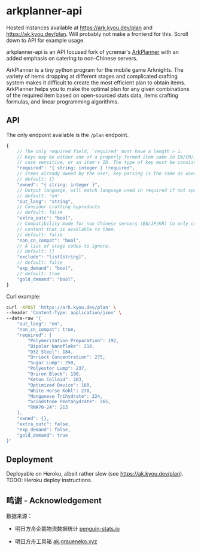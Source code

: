 # arkplanner-api

Hosted instances available at https://ark.kyou.dev/plan and https://ak.kyou.dev/plan. Will probably not make a frontend for this. Scroll down to API for example usage.

arkplanner-api is an API focused fork of ycremar's [ArkPlanner](https://github.com/ycremar/ArkPlanner) with an added emphasis on catering to non-Chinese servers.

ArkPlanner is a tiny python program for the mobile game Arknights. The variety of items dropping at different stages and complicated crafting system makes it difficult to create the most efficient plan to obtain items. ArkPlanner helps you to make the optimal plan for any given combinations of the required item based on open-sourced stats data, items crafting formulas, and linear programming algorithms.

## API

The only endpoint available is the `/plan` endpoint.

```js
{
    // The only required field, 'required' must have a length > 1.
    // Keys may be either one of a properly formed item name in EN/CN/JP/KR,
    // case sensitive, or an item's ID. The type of key must be consistent.
    "required": "{ string: integer } !required",
    // Items already owned by the user, key parsing is the same as used in 'required'
    // default: {}
    "owned": "{ string: integer }",
    // Output language, will match language used in required if not specified.
    // default: "en"
    "out_lang": "string",
    // Consider crafting byproducts
    // default: false
    "extra_outc": "bool",
    // Compatibility mode for non Chinese servers (EN/JP/KR) to only consider
    // content that is available to them.
    // default: false
    "non_cn_compat": "bool",
    // A list of stage codes to ignore.
    // default: []
    "exclude": "list[string]",
    // default: false
    "exp_demand": "bool",
    // default: true
    "gold_demand": "bool",
}
```

Curl example:
```bash
curl -XPOST 'https://ark.kyou.dev/plan' \
--header 'Content-Type: application/json' \
--data-raw '{
    "out_lang": "en",
    "non_cn_compat": true,
    "required": {
        "Polymerization Preparation": 192,
        "Bipolar Nanoflake": 218,
        "D32 Steel": 184,
        "Orriock Concentration": 275,
        "Sugar Lump": 250,
        "Polyester Lump": 237,
        "Oriron Block": 190,
        "Keton Colloid": 203,
        "Optimized Device": 160,
        "White Horse Kohl": 270,
        "Manganese Trihydrate": 224,
        "Grindstone Pentahydrate": 265,
        "RMA70-24": 213
    },
    "owned": {},
    "extra_outc": false,
    "exp_demand": false,
    "gold_demand": true
}'
```

## Deployment

Deployable on Heroku, albeit rather slow (see https://ak.kyou.dev/plan). TODO: Heroku deploy instructions.

## 鸣谢 - Acknowledgement

数据来源：

- 明日方舟企鹅物流数据统计 [penguin-stats.io](https://penguin-stats.io/)

- 明日方舟工具箱 [ak.graueneko.xyz](https://ak.graueneko.xyz/)
